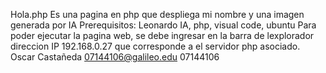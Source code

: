 Hola.php
Es una pagina en php que despliega mi nombre y una imagen generada por IA 
Prerequisitos: Leonardo IA, php, visual code, ubuntu
Para poder ejecutar la pagina web, se debe ingresar en la barra de lexplorador direccion IP 192.168.0.27 que corresponde a el servidor php asociado. 
Oscar Castañeda
07144106@galileo.edu
07144106